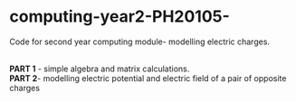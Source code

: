 # computing-year2-PH20105-
Code for second year computing module- modelling electric charges.<br /> <br/>  

**PART 1** - simple algebra and matrix calculations. <br /> 
**PART 2**- modelling electric potential and electric field of a pair of opposite charges 
